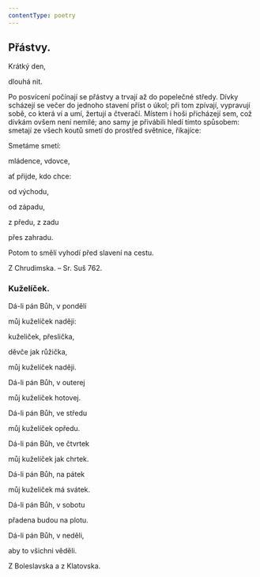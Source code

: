```yaml
---
contentType: poetry
---
```


<section>

## Přástvy.

Krátký den,

dlouhá nit.

Po posvícení počínají se přástvy a trvají až do popelečné středy. Dívky scházejí se večer do jednoho stavení příst o úkol; při tom zpívají, vypravují sobě, co která ví a umí, žertují a čtveračí. Místem i hoši přicházejí sem, což dívkám ovšem není nemilé; ano samy je přivábili hledí tímto spůsobem: smetají ze všech koutů smetí do prostřed světnice, říkajíce:

Smetáme smetí:

mládence, vdovce,

ať přijde, kdo chce:

od východu,

od západu,

z předu, z zadu

přes zahradu.

Potom to smělí vyhodí před slavení na cestu.

Z Chrudimska. – Sr. Suš 762.

### Kuželíček.

Dá-li pán Bůh, v pondělí

můj kuželíček naději:

kuželiček, přeslička,

děvče jak růžička, 

můj kuželíček naději.

</section>

<section>

Dá-li pán Bůh, v outerej

můj kuželiček hotovej.

</section>

<section>

Dá-li pán Bůh, ve středu

můj kuželíček opředu.

</section>

<section>

Dá-li pán Bůh, ve čtvrtek

můj kuželíček jak chrtek.

</section>

<section>

Dá-li pán Bůh, na pátek

můj kuželiček má svátek.

</section>

<section>

Dá-li pán Bůh, v sobotu

přadena budou na plotu.

</section>

<section>

Dá-li pán Bůh, v neděli,

aby to všichni věděli.

Z Boleslavska a z Klatovska.

</section>
